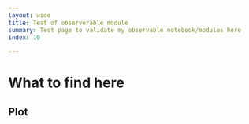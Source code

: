 ```yaml
---
layout: wide
title: Test of observerable module
summary: Test page to validate my observable notebook/modules here
index: 10

--- 
```

 <link crossorigin rel="stylesheet" href="https://unpkg.com/@observablehq/inspector@3.2.2/dist/inspector.css">

<!--  img: /imgs/<imagefilename.jpg> -->
# What to find here 
 

## Plot

  <div id="controls">
  </div>
  
 <div id="layout">
  
  
  </div>
<script>
 // var module;
 </script>

<script type="module">
        import { Inspector } from "https://unpkg.com/@observablehq/inspector?module";

        import * as Plot from "https://cdn.skypack.dev/@observablehq/plot@0.1";
        import * as d3 from "https://cdn.skypack.dev/d3@7";

        import * as units from "https://api.observablehq.com/@wiless/units.js?v=3";
        console.log(units)
 
 var val = Array.from({ length: 100 }, (_, i) => Math.sin(2 * Math.PI * i / 100
        ))
        var options = {
                grid: true, marks: [Plot.line(val, { x: d3.range(100), y: val })]
        }
        var domobj = Plot.plot(options)
        document.getElementById("layout").appendChild(domobj);
 
       document.getElementById("layout").appendChild(domobj);
 
  window.Inspector=Inspector;
  
   //  domobj=new Inspector.into(document.querySelector("#controls"))
     new Inspector(document.querySelector("#controls")).fulfilled(val)

 
 //    document.getElementById("controls").appendChild(val);

  
</script>
